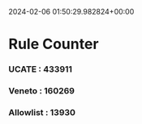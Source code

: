 2024-02-06 01:50:29.982824+00:00
# Rule Counter 
 ### UCATE : 433911

 ### Veneto : 160269

 ### Allowlist : 13930